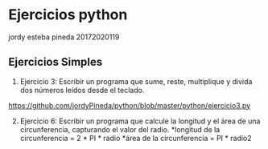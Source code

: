 # Ejercicios python
jordy esteba pineda 20172020119

## Ejercicios Simples

1) Ejercicio 3: Escribir un programa que sume, reste, multiplique y divida dos números leídos desde el
teclado.

https://github.com/jordyPineda/python/blob/master/python/ejercicio3.py

2) Ejercicio 6: Escribir un programa que calcule la longitud y el área de una circunferencia, capturando el valor del radio.
          *longitud de la circunferencia = 2 * PI * radio
          *área de la circunferencia = PI * radio2



